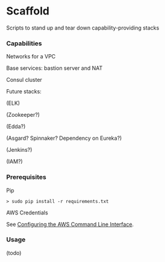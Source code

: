 # Scaffold

Scripts to stand up and tear down capability-providing stacks

### Capabilities

Networks for a VPC

Base services: bastion server and NAT

Consul cluster

Future stacks:

(ELK)

(Zookeeper?)

(Edda?)

(Asgard? Spinnaker? Dependency on Eureka?)

(Jenkins?)

(IAM?)




### Prerequisites

Pip

    > sudo pip install -r requirements.txt

AWS Credentials

See [Configuring the AWS Command Line Interface](http://docs.aws.amazon.com/cli/latest/userguide/cli-chap-getting-started.html).

### Usage

(todo)